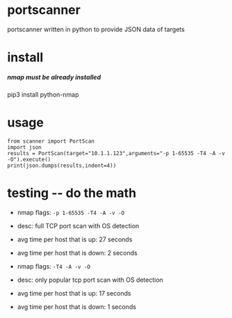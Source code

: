 # portscanner
portscanner written in python to provide JSON data of targets

# install
##### nmap must be already installed
pip3 install python-nmap

# usage
```
from scanner import PortScan
import json
results = PortScan(target="10.1.1.123",arguments="-p 1-65535 -T4 -A -v -O").execute()
print(json.dumps(results,indent=4))
```

# testing -- do the math
  * nmap flags: `-p 1-65535 -T4 -A -v -O`
  * desc: full TCP port scan with OS detection
  * avg time per host that is up: 27 seconds
  * avg time per host that is down: 2 seconds

  * nmap flags: `-T4 -A -v -O`
  * desc: only popular tcp port scan with OS detection
  * avg time per host that is up: 17 seconds
  * avg time per host that is down: 1 seconds
